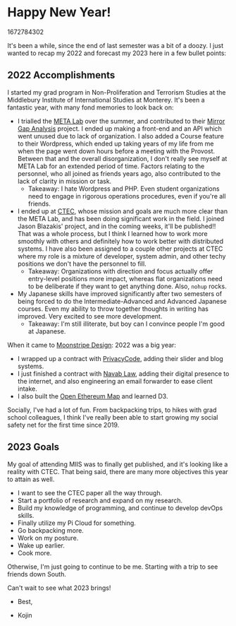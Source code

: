 # Happy New Year!

1672784302

It's been a while, since the end of last semester was a bit of a doozy. I just wanted to recap my 2022 and forecast my 2023 here in a few bullet points:

## 2022 Accomplishments

I started my grad program in Non-Proliferation and Terrorism Studies at the Middlebury Institute of International Studies at Monterey. It's been a fantastic year, with many fond memories to look back on: 
- I trialled the [META Lab](https://www.middlebury.edu/institute/academics/centers-initiatives/meta-lab) over the summer, and contributed to their [Mirror Gap Analysis](https://www.middlebury.edu/institute/events/mirror-gap-analysis-presentation-cipe-02-24-2022) project. I ended up making a front-end and an API which went unused due to lack of organization. I also added a Course feature to their Wordpress, which ended up taking years of my life from me when the page went down hours before a meeting with the Provost. Between that and the overall disorganization, I don't really see myself at META Lab for an extended period of time. Factors relating to the personnel, who all joined as friends years ago, also contributed to the lack of clarity in mission or task.
  - Takeaway: I hate Wordpress and PHP. Even student organizations need to engage in rigorous operations procedures, even if you're all friends.
- I ended up at [CTEC](https://www.middlebury.edu/institute/academics/centers-initiatives/ctec), whose mission and goals are much more clear than the META Lab, and has been doing significant work in the field. I joined Jason Blazakis' project, and in the coming weeks, it'll be published!! That was a whole process, but I think I learned how to work more smoothly with others and definitely how to work better with distributed systems. I have also been assigned to a couple other projects at CTEC where my role is a mixture of developer, system admin, and other techy positions we don't have the personnel to fill.
  - Takeaway: Organizations with direction and focus actually offer entry-level positions more impact, whereas flat organizations need to be deliberate if they want to get anything done. Also, `nohup` rocks.
- My Japanese skills have improved significantly after two semesters of being forced to do the Intermediate-Advanced and Advanced Japanese courses. Even my ability to throw together thoughts in writing has improved. Very excited to see more development.
  - Takeaway: I'm still illiterate, but boy can I convince people I'm good at Japanese.

When it came to [Moonstripe Design]('https://www.moonstripe.com/): 2022 was a big year:
- I wrapped up a contract with [PrivacyCode](https://www.privacycode.ai/), adding their slider and blog systems.
- I just finished a contract with [Navab Law](https://www.navablaw.com/), adding their digital presence to the internet, and also engineering an email forwarder to ease client intake.
- I also built the [Open Ethereum Map](https://opencryptomap.deno.dev/) and learned D3.

Socially, I've had a lot of fun. From backpacking trips, to hikes with grad school colleagues, I think I've really been able to start growing my social safety net for the first time since 2019.

## 2023 Goals

My goal of attending MIIS was to finally get published, and it's looking like a reality with CTEC. That being said, there are many more objectives this year to attain as well.
- I want to see the CTEC paper all the way through.
- Start a portfolio of research and expand on my research.
- Build my knowledge of programming, and continue to develop devOps skills.
- Finally utilize my Pi Cloud for something.
- Go backpacking more.
- Work on my posture.
- Wake up earlier.
- Cook more.

Otherwise, I'm just going to continue to be me. Starting with a trip to see friends down South.

Can't wait to see what 2023 brings!

- Best,

- Kojin